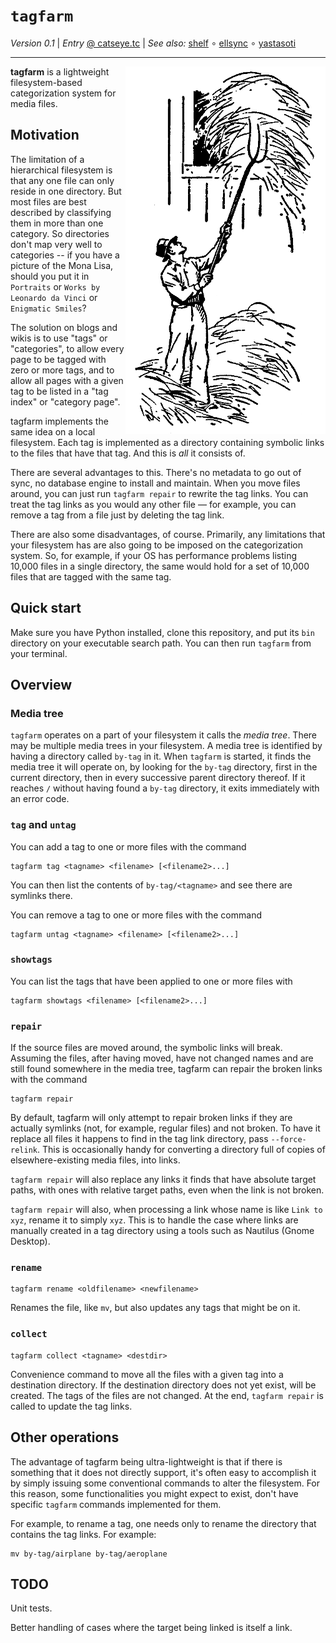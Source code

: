 `tagfarm`
=========

_Version 0.1_
| _Entry_ [@ catseye.tc](https://catseye.tc/node/shelf)
| _See also:_ [shelf](https://github.com/catseye/shelf)
∘ [ellsync](https://github.com/catseye/ellsync)
∘ [yastasoti](https://github.com/catseye/yastasoti)

- - - -

<img align="right" src="images/tagfarm-logo.png?raw=true" />

**tagfarm** is a lightweight filesystem-based categorization system for media files.

Motivation
----------

The limitation of a hierarchical filesystem is that any one file can only reside in one
directory.  But most files are best described by classifying them in more than one
category.  So directories don't map very well to categories -- if you have a picture of
the Mona Lisa, should you put it in `Portraits` or `Works by Leonardo da Vinci` or
`Enigmatic Smiles`?

The solution on blogs and wikis is to use "tags" or "categories", to allow every page
to be tagged with zero or more tags, and to allow all pages with a given tag to be listed
in a "tag index" or "category page".

tagfarm implements the same idea on a local filesystem.  Each tag is implemented as a
directory containing symbolic links to the files that have that tag.  And this is *all*
it consists of.

There are several advantages to this.  There's no metadata to go out of sync, no database
engine to install and maintain.  When you move files around, you can just run
`tagfarm repair` to rewrite the tag links.  You can treat the tag links as you would any
other file — for example, you can remove a tag from a file just by deleting the tag link.

There are also some disadvantages, of course.  Primarily, any limitations that your
filesystem has are also going to be imposed on the categorization system.  So, for
example, if your OS has performance problems listing 10,000 files in a single directory,
the same would hold for a set of 10,000 files that are tagged with the same tag.

Quick start
-----------

Make sure you have Python installed, clone this repository, and put its `bin` directory on
your executable search path.  You can then run `tagfarm` from your terminal.

Overview
--------

### Media tree

`tagfarm` operates on a part of your filesystem it calls the *media tree*.  There may be
multiple media trees in your filesystem.  A media tree is identified by having a directory
called `by-tag` in it.  When `tagfarm` is started, it finds the media tree it will operate
on, by looking for the `by-tag` directory, first in the current directory, then in every
successive parent directory thereof.  If it reaches `/` without having found a `by-tag`
directory, it exits immediately with an error code.

### `tag` and `untag`

You can add a tag to one or more files with the command

    tagfarm tag <tagname> <filename> [<filename2>...]

You can then list the contents of `by-tag/<tagname>` and see there are symlinks there.

You can remove a tag to one or more files with the command

    tagfarm untag <tagname> <filename> [<filename2>...]

### `showtags`

You can list the tags that have been applied to one or more files with

    tagfarm showtags <filename> [<filename2>...]

### `repair`

If the source files are moved around, the symbolic links will break.  Assuming the
files, after having moved, have not changed names and are still found somewhere in
the media tree, tagfarm can repair the broken links with the command

    tagfarm repair

By default, tagfarm will only attempt to repair broken links if they are actually
symlinks (not, for example, regular files) and not broken.  To have it replace all files
it happens to find in the tag link directory, pass `--force-relink`.  This is occasionally
handy for converting a directory full of copies of elsewhere-existing media files,
into links.

`tagfarm repair` will also replace any links it finds that have absolute target paths,
with ones with relative target paths, even when the link is not broken.

`tagfarm repair` will also, when processing a link whose name is like `Link to xyz`,
rename it to simply `xyz`.  This is to handle the case where links are manually
created in a tag directory using a tools such as Nautilus (Gnome Desktop).

### `rename`

    tagfarm rename <oldfilename> <newfilename>

Renames the file, like `mv`, but also updates any tags that might be on it.

### `collect`

    tagfarm collect <tagname> <destdir>

Convenience command to move all the files with a given tag into a destination directory.
If the destination directory does not yet exist, will be created.  The tags of the files
are not changed.  At the end, `tagfarm repair` is called to update the tag links.

Other operations
----------------

The advantage of tagfarm being ultra-lightweight is that if there is something that
it does not directly support, it's often easy to accomplish it by simply issuing
some conventional commands to alter the filesystem.  For this reason, some
functionalities you might expect to exist, don't have specific `tagfarm` commands
implemented for them.

For example, to rename a tag, one needs only to rename the directory that contains
the tag links.  For example:

    mv by-tag/airplane by-tag/aeroplane

TODO
----

Unit tests.

Better handling of cases where the target being linked is itself a link.
